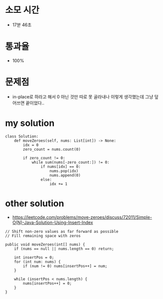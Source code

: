 # 소모 시간
- 17분 46초

# 통과율
- 100%

# 문제점
- in-place로 하라고 해서 0 아닌 것만 따로 못 골라내나 이렇게 생각했는데 그냥 덮어쓰면 끝이었다..

# my solution
```
class Solution:
    def moveZeroes(self, nums: List[int]) -> None:
        idx = 0
        zero_count = nums.count(0)
        
        if zero_count != 0:
            while sum(nums[-zero_count:]) != 0:
                if nums[idx] == 0:
                    nums.pop(idx)
                    nums.append(0)
                else:
                    idx += 1
```

# other solution
- https://leetcode.com/problems/move-zeroes/discuss/72011/Simple-O(N)-Java-Solution-Using-Insert-Index
```
// Shift non-zero values as far forward as possible
// Fill remaining space with zeros

public void moveZeroes(int[] nums) {
    if (nums == null || nums.length == 0) return;        

    int insertPos = 0;
    for (int num: nums) {
        if (num != 0) nums[insertPos++] = num;
    }        

    while (insertPos < nums.length) {
        nums[insertPos++] = 0;
    }
}
```
